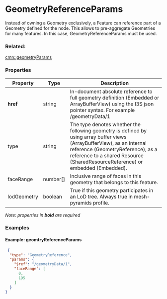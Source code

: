 # GeometryReferenceParams

Instead of owning a Geometry exclusively, a Feature can reference part of a Geometry defined for the node. This allows to pre-aggregate Geometries for many features. In this case, GeometryReferenceParams must be used.

### Related:

[cmn::geometryParams](geometryParams.cmn.md)
### Properties

| Property | Type | Description |
| --- | --- | --- |
| **href** | string | In-document absolute reference to full geometry definition (Embedded or ArrayBufferView) using the I3S json pointer syntax. For example /geometryData/1 |
| type | string | The type denotes whether the following geometry is defined by using array buffer views (ArrayBufferView), as an internal reference (GeometryReference), as a reference to a shared Resource (SharedResourceReference) or embedded (Embedded). |
| faceRange | number[] | Inclusive range of faces in this geometry that belongs to this feature. |
| lodGeometry | boolean | True if this geometry participates in an LoD tree. Always true in mesh-pyramids profile. |

*Note: properties in **bold** are required*

### Examples 

#### Example: geomtryReferenceParams 

```json
 {
  "type": "GeometryReference",
  "params": {
    "$ref": "/geometryData/1",
    "faceRange": [
      0,
      195
    ]
  }
} 
```

